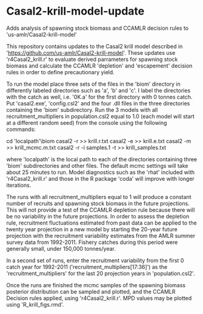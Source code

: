 # Casal2-krill-model-update
 Adds analysis of spawning stock biomass and CCAMLR decision rules to 'us-amlr/Casal2-krill-model'
 
This repository contains updates to the Casal2 krill model described in 'https://github.com/us-amlr/Casal2-krill-model'. These updates use 'r4Casal2_krill.r' to evaluate derived parrameters for spawning stock biomass and calculate the CCAMLR 'depletion' and 'escapement' decision rules in order to define precautionary yield.

To run the model place three sets of the files in the 'biom' directory in differently labeled directories such as 'a', 'b' and 'c'. I label the directories with the catch as well, i.e. '0K.a' for the first directory with 0 tonnes catch.
Put 'casal2.exe', 'config.csl2' and the four .dll files in the three directories containing the 'biom' subdirectory.
Run the 3 models with all recruitment_multipliers in population.csl2 equal to 1.0 (each model will start at a different random seed) from the console using the following commands:

cd 'localpath'\biom
casal2 -r >> krill.r.txt
casal2 -e >> krill.e.txt
casal2 -m >> krill_mcmc.m.txt 
casal2 -r -i samples.1 -t >> krill_samples.txt

where 'localpath' is the local path to each of the directories containing three 'biom' subdirectories and other files.
The default mcmc settings will take about 25 minutes to run. Model diagnostics such as the 'rhat'  included with 'r4Casal2_krill.r' and those in the R package 'coda' will improve with longer iterations. 

The runs with all recruitment_multipliers equal to 1 will produce a constant number of recruits and spawning stock biomass in the future projections. This will not provide a test of the CCAMLR depletion rule because there will be no variability in the future projections. In order to assess the depletion rule, recruitment fluctuations estimated from past data can be applied to the twenty year projection in a new model by starting the 20-year future projection with the recruitment variability estimates from the AMLR summer survey data from 1992-2011. Fishery catches during this period were generally small, under 150,000 tonnes/year.

In a second set of runs, enter the recruitment variability from the first 0 catch year for 1992-2011 ('recruitment_multipliers[17:36]') as the 'recruitment_multipliers' for the last 20 projection years in 'population.csl2'.

Once the runs are finished the mcmc samples of the spawning biomass posterior distribution can be sampled and plotted, and the CCAMLR Decision rules applied, using 'r4Casal2_krill.r'. MPD values may be plotted using 'R_krill_figs.rmd'.
